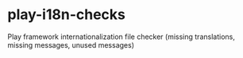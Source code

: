 play-i18n-checks
================

Play framework internationalization file checker (missing translations, missing messages, unused messages)